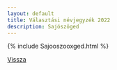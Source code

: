 ```yaml
---
layout: default
title: Választási névjegyzék 2022
description: Sajószöged
---
```


{% include Sajooszooxged.html %}

[Vissza](./)